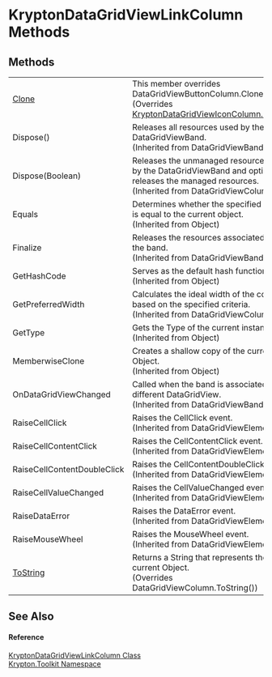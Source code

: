 # KryptonDataGridViewLinkColumn Methods




## Methods
<table>
<tr>
<td><a href="35dd0192-c7ae-b51f-6095-a634205aca4b.md">Clone</a></td>
<td>This member overrides DataGridViewButtonColumn.Clone.<br />(Overrides <a href="2c225d0c-ac0d-d52c-a7d5-7427b6930106.md">KryptonDataGridViewIconColumn.Clone()</a>)</td></tr>
<tr>
<td>Dispose()</td>
<td>Releases all resources used by the DataGridViewBand.<br />(Inherited from DataGridViewBand)</td></tr>
<tr>
<td>Dispose(Boolean)</td>
<td>Releases the unmanaged resources used by the DataGridViewBand and optionally releases the managed resources.<br />(Inherited from DataGridViewColumn)</td></tr>
<tr>
<td>Equals</td>
<td>Determines whether the specified object is equal to the current object.<br />(Inherited from Object)</td></tr>
<tr>
<td>Finalize</td>
<td>Releases the resources associated with the band.<br />(Inherited from DataGridViewBand)</td></tr>
<tr>
<td>GetHashCode</td>
<td>Serves as the default hash function.<br />(Inherited from Object)</td></tr>
<tr>
<td>GetPreferredWidth</td>
<td>Calculates the ideal width of the column based on the specified criteria.<br />(Inherited from DataGridViewColumn)</td></tr>
<tr>
<td>GetType</td>
<td>Gets the Type of the current instance.<br />(Inherited from Object)</td></tr>
<tr>
<td>MemberwiseClone</td>
<td>Creates a shallow copy of the current Object.<br />(Inherited from Object)</td></tr>
<tr>
<td>OnDataGridViewChanged</td>
<td>Called when the band is associated with a different DataGridView.<br />(Inherited from DataGridViewBand)</td></tr>
<tr>
<td>RaiseCellClick</td>
<td>Raises the CellClick event.<br />(Inherited from DataGridViewElement)</td></tr>
<tr>
<td>RaiseCellContentClick</td>
<td>Raises the CellContentClick event.<br />(Inherited from DataGridViewElement)</td></tr>
<tr>
<td>RaiseCellContentDoubleClick</td>
<td>Raises the CellContentDoubleClick event.<br />(Inherited from DataGridViewElement)</td></tr>
<tr>
<td>RaiseCellValueChanged</td>
<td>Raises the CellValueChanged event.<br />(Inherited from DataGridViewElement)</td></tr>
<tr>
<td>RaiseDataError</td>
<td>Raises the DataError event.<br />(Inherited from DataGridViewElement)</td></tr>
<tr>
<td>RaiseMouseWheel</td>
<td>Raises the MouseWheel event.<br />(Inherited from DataGridViewElement)</td></tr>
<tr>
<td><a href="c457da9f-6f04-5de4-c4fd-d7f1393a4733.md">ToString</a></td>
<td>Returns a String that represents the current Object.<br />(Overrides DataGridViewColumn.ToString())</td></tr>
</table>

## See Also


#### Reference
<a href="566bceab-21ab-aa79-fab7-ffeb1c7f865d.md">KryptonDataGridViewLinkColumn Class</a>  
<a href="79d2eac2-21f4-54ff-7552-b20c33c30600.md">Krypton.Toolkit Namespace</a>  
